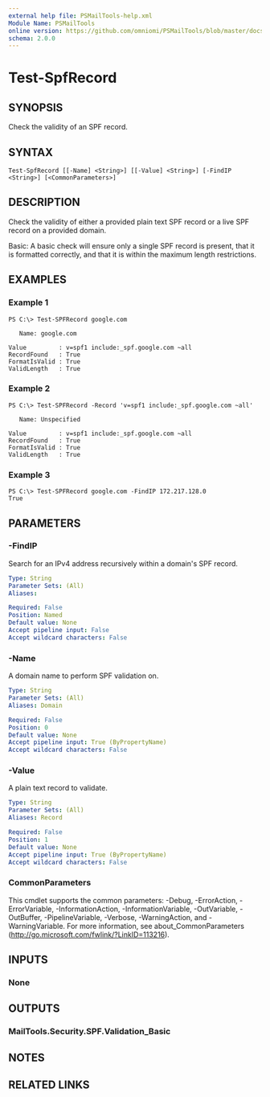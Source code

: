 ```yaml
---
external help file: PSMailTools-help.xml
Module Name: PSMailTools
online version: https://github.com/omniomi/PSMailTools/blob/master/docs/en-US/Test-SPFRecord.md
schema: 2.0.0
---
```


# Test-SpfRecord

## SYNOPSIS
Check the validity of an SPF record.

## SYNTAX

```
Test-SpfRecord [[-Name] <String>] [[-Value] <String>] [-FindIP <String>] [<CommonParameters>]
```

## DESCRIPTION
Check the validity of either a provided plain text SPF record or a live SPF record on a provided domain.

Basic: A basic check will ensure only a single SPF record is present, that it is formatted correctly, and that it is within the maximum length restrictions.

## EXAMPLES

### Example 1
```
PS C:\> Test-SPFRecord google.com

   Name: google.com

Value         : v=spf1 include:_spf.google.com ~all
RecordFound   : True
FormatIsValid : True
ValidLength   : True
```

### Example 2
```
PS C:\> Test-SPFRecord -Record 'v=spf1 include:_spf.google.com ~all'

   Name: Unspecified

Value         : v=spf1 include:_spf.google.com ~all
RecordFound   : True
FormatIsValid : True
ValidLength   : True
```

### Example 3
```
PS C:\> Test-SPFRecord google.com -FindIP 172.217.128.0
True
```

## PARAMETERS

### -FindIP
Search for an IPv4 address recursively within a domain's SPF record.

```yaml
Type: String
Parameter Sets: (All)
Aliases: 

Required: False
Position: Named
Default value: None
Accept pipeline input: False
Accept wildcard characters: False
```

### -Name
A domain name to perform SPF validation on.

```yaml
Type: String
Parameter Sets: (All)
Aliases: Domain

Required: False
Position: 0
Default value: None
Accept pipeline input: True (ByPropertyName)
Accept wildcard characters: False
```

### -Value
A plain text record to validate.

```yaml
Type: String
Parameter Sets: (All)
Aliases: Record

Required: False
Position: 1
Default value: None
Accept pipeline input: True (ByPropertyName)
Accept wildcard characters: False
```

### CommonParameters
This cmdlet supports the common parameters: -Debug, -ErrorAction, -ErrorVariable, -InformationAction, -InformationVariable, -OutVariable, -OutBuffer, -PipelineVariable, -Verbose, -WarningAction, and -WarningVariable. For more information, see about_CommonParameters (http://go.microsoft.com/fwlink/?LinkID=113216).

## INPUTS

### None

## OUTPUTS

### MailTools.Security.SPF.Validation_Basic

## NOTES

## RELATED LINKS


